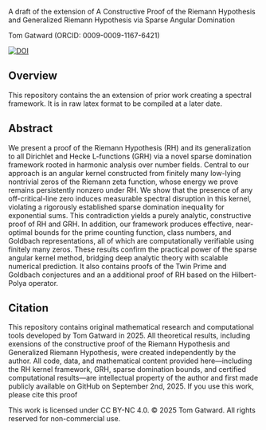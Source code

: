 A draft of the extension of A Constructive Proof of the Riemann Hypothesis and Generalized Riemann Hypothesis via Sparse Angular Domination

Tom Gatward (ORCID: 0009-0009-1167-6421)


[![DOI](https://zenodo.org/badge/1048936161.svg)](https://doi.org/10.5281/zenodo.17035350)


## Overview


This repository contains the an extension of prior work creating a spectral framework. It is in raw latex format to be compiled at a later date.


## Abstract


We present a proof of the Riemann Hypothesis (RH) and its generalization to all Dirichlet and Hecke L-functions (GRH) via a novel sparse domination framework rooted in harmonic analysis over number fields. Central to our approach is an angular kernel constructed from finitely many low-lying nontrivial zeros of the Riemann zeta function, whose energy we prove remains persistently nonzero under RH. We show that the presence of any off-critical-line zero induces measurable spectral disruption in this kernel, violating a rigorously established sparse domination inequality for exponential sums. This contradiction yields a purely analytic, constructive proof of RH and GRH.
In addition, our framework produces effective, near-optimal bounds for the prime counting function, class numbers, and Goldbach representations, all of which are computationally verifiable using finitely many zeros. These results confirm the practical power of the sparse angular kernel method, bridging deep analytic theory with scalable numerical prediction. It also contains proofs of the Twin Prime and Goldbach conjectures and an a additional proof of RH based on the Hilbert-Polya operator.




## Citation


This repository contains original mathematical research and computational tools developed by Tom Gatward in 2025. All theoretical results, including exensions of the constructive proof of the Riemann Hypothesis and Generalized Riemann Hypothesis, were created independently by the author.
All code, data, and mathematical content provided here—including the RH kernel framework, GRH, sparse domination bounds, and certified computational results—are intellectual property of the author and first made publicly available on GitHub on September 2nd, 2025.
If you use this work, please cite this proof

This work is licensed under CC BY-NC 4.0.
© 2025 Tom Gatward. All rights reserved for non-commercial use.
